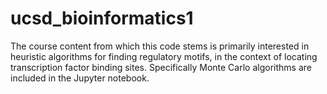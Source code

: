 # ucsd_bioinformatics1
The course content from which this code stems is primarily interested in heuristic algorithms for finding regulatory
motifs, in the context of locating transcription factor binding sites. 
Specifically Monte Carlo algorithms are included in the Jupyter notebook.
